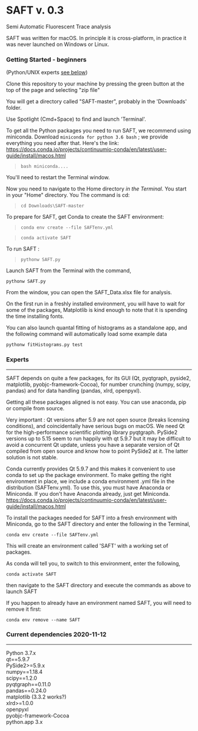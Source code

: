 # SAFT v. 0.3
Semi Automatic Fluorescent Trace analysis

SAFT was written for macOS. In principle it is cross-platform, in practice it was never launched on Windows or Linux. 

### Getting Started - beginners 

(Python/UNIX experts [see below](#experts))

Clone this repository to your machine by pressing the green button at the top of the page and selecting "zip file"

You will get a directory called "SAFT-master", probably in the 'Downloads' folder. 

Use Spotlight (Cmd+Space) to find and launch 'Terminal'. 

To get all the Python packages you need to run SAFT, we recommend using miniconda. Download `miniconda for python 3.6 bash` ; we provide everything you need after that. Here's the link:
https://docs.conda.io/projects/continuumio-conda/en/latest/user-guide/install/macos.html


> `bash miniconda....`

You'll need to restart the Terminal window. 

Now you need to navigate to the Home directory *in the Terminal*. You start in your "Home" directory. You  The command is cd:

> `cd Downloads\SAFT-master`

To prepare for SAFT, get Conda to create the SAFT environment:
>`conda env create --file SAFTenv.yml`

> `conda activate SAFT`

To run SAFT :

> `pythonw SAFT.py`



Launch SAFT from the Terminal with the command,

`pythonw SAFT.py`

From the window, you can open the SAFT_Data.xlsx file for analysis. 

On the first run in a freshly installed environment, you will have to wait for some of the packages, Matplotlib is kind enough to note that it is spending the time installing fonts.

You can also launch quantal fitting of histograms as a standalone app, and the following command will automatically load some example data

`pythonw fitHistograms.py test`



### Experts
---------

SAFT depends on quite a few packages, for its GUI (Qt, pyqtgraph, pyside2, matplotlib, pyobjc-framework-Cocoa), for number crunching (numpy, scipy, pandas) and for data handling (pandas, xlrd, openpyxl). 

Getting all these packages aligned is not easy. You can use anaconda, pip or compile from source. 

Very important : Qt versions after 5.9 are not open source (breaks licensing conditions), and coincidentally have serious bugs on macOS. 
We need Qt for the high-performance scientific plotting library pyqtgraph. 
PySide2 versions up to 5.15 seem to run happily with qt 5.9.7 but it may be difficult to avoid a concurrent Qt update, unless you have a separate version of Qt compiled from open source and know how to point PySide2 at it. The latter solution is not stable. 

Conda currently provides Qt 5.9.7 and this makes it convenient to use conda to set up the package environment. To make getting the right environment in place, we include a conda environment .yml file in the distribution (SAFTenv.yml). To use this, you must have Anaconda or Miniconda. If you don't have Anaconda already, just get Miniconda. https://docs.conda.io/projects/continuumio-conda/en/latest/user-guide/install/macos.html

To install the packages needed for SAFT into a fresh environment with Miniconda, go to the SAFT directory and enter the following in the Terminal,

`conda env create --file SAFTenv.yml`

This will create an environment called 'SAFT' with a working set of packages.

As conda will tell you, to switch to this environment, enter the following,

`conda activate SAFT`

then navigate to the SAFT directory and execute the commands as above to launch SAFT

If you happen to already have an environment named SAFT, you will need to remove it first:

`conda env remove --name SAFT`



### Current dependencies 2020-11-12
-----------

Python 3.7.x   
qt==5.9.7   
PySide2>=5.9.x  
numpy==1.18.4  
scipy==1.2.0  
pyqtgraph==0.11.0  
pandas==0.24.0  
matplotlib (3.3.2 works?)  
xlrd>=1.0.0  
openpyxl  
pyobjc-framework-Cocoa  
python.app 3.x  


